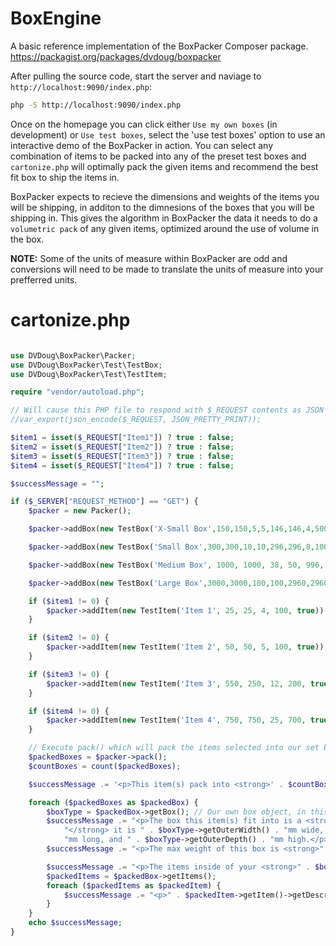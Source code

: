 # BoxEngine
A basic reference implementation of the BoxPacker Composer package. https://packagist.org/packages/dvdoug/boxpacker

After pulling the source code, start the server and naviage to `http://localhost:9090/index.php`:
```bash
php -S http://localhost:9090/index.php
```

Once on the homepage you can click either `Use my own boxes` (in development) or `Use test boxes`, select the 'use test boxes' option to use an interactive demo of the BoxPacker in action. You can select any combination of items to be packed into any of the preset test boxes and `cartonize.php` will optimally pack the given items and recommend the best fit box to ship the items in.

BoxPacker expects to recieve the dimensions and weights of the items you will be shipping, in additon to the dimnesions of the boxes that you will be shipping in. This gives the algorithm in BoxPacker the data it needs to do a `volumetric pack` of any given items, optimized around the use of volume in the box.

**NOTE:** Some of the units of measure within BoxPacker are odd and conversions will need to be made to translate the units of measure into your prefferred units.

# cartonize.php
```php

use DVDoug\BoxPacker\Packer;
use DVDoug\BoxPacker\Test\TestBox;
use DVDoug\BoxPacker\Test\TestItem;

require "vendor/autoload.php";

// Will cause this PHP file to respond with $_REQUEST contents as JSON
//var_export(json_encode($_REQUEST, JSON_PRETTY_PRINT));

$item1 = isset($_REQUEST["Item1"]) ? true : false;
$item2 = isset($_REQUEST["Item2"]) ? true : false;
$item3 = isset($_REQUEST["Item3"]) ? true : false;
$item4 = isset($_REQUEST["Item4"]) ? true : false;

$successMessage = "";

if ($_SERVER["REQUEST_METHOD"] == "GET") {
    $packer = new Packer();

    $packer->addBox(new TestBox('X-Small Box',150,150,5,5,146,146,4,500));

    $packer->addBox(new TestBox('Small Box',300,300,10,10,296,296,8,1000));

    $packer->addBox(new TestBox('Medium Box', 1000, 1000, 38, 50, 996, 996, 35, 5000));

    $packer->addBox(new TestBox('Large Box',3000,3000,100,100,2960,2960,80,10000));

    if ($item1 != 0) {
        $packer->addItem(new TestItem('Item 1', 25, 25, 4, 100, true));
    }

    if ($item2 != 0) {
        $packer->addItem(new TestItem('Item 2', 50, 50, 5, 100, true));
    }

    if ($item3 != 0) {
        $packer->addItem(new TestItem('Item 3', 550, 250, 12, 200, true));
    }

    if ($item4 != 0) {
        $packer->addItem(new TestItem('Item 4', 750, 750, 25, 700, true));
    }

    // Execute pack() which will pack the items selected into our set boxes
    $packedBoxes = $packer->pack();
    $countBoxes = count($packedBoxes);

    $successMessage .= '<p>This item(s) pack into <strong>' . $countBoxes . '</strong> box(es)</p>';

    foreach ($packedBoxes as $packedBox) {
        $boxType = $packedBox->getBox(); // Our own box object, in this case TestBox
        $successMessage .= "<p>The box this item(s) fit into is a <strong>" . $boxType->getReference() .
            "</strong> it is " . $boxType->getOuterWidth() . "mm wide, " . $boxType->getOuterLength() .
            "mm long, and " . $boxType->getOuterDepth() . "mm high.</p>";
        $successMessage .= "<p>The max weight of this box is <strong>" . $boxType->getMaxWeight() . "</strong> g.</p>";

        $successMessage .= "<p>The items inside of your <strong>" . $boxType->getReference() . "</strong> are:</p>";
        $packedItems = $packedBox->getItems();
        foreach ($packedItems as $packedItem) {
            $successMessage .= "<p>" . $packedItem->getItem()->getDescription() . "</p>";
        }
    }
    echo $successMessage;
}


```
